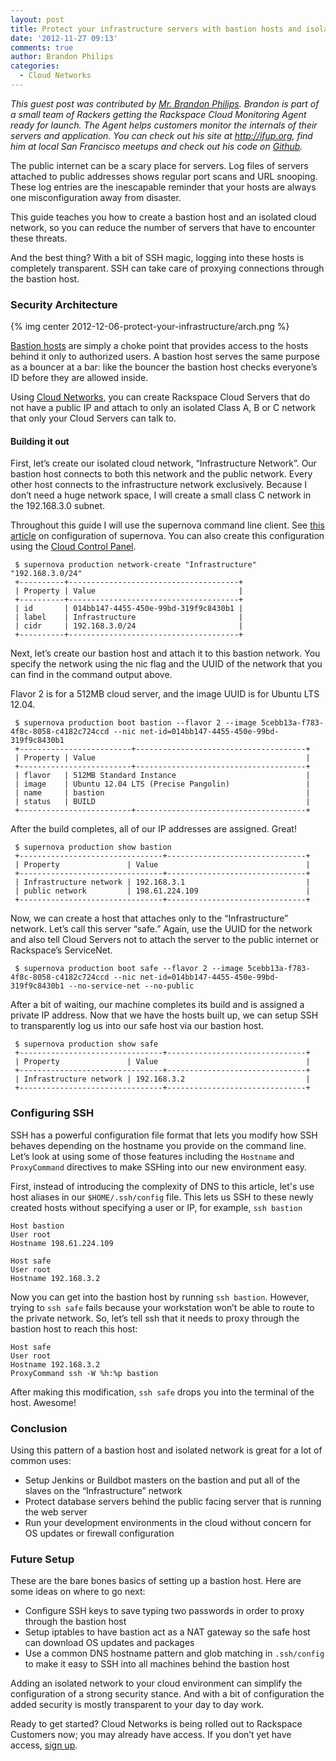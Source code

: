 ```yaml
---
layout: post
title: Protect your infrastructure servers with bastion hosts and isolated Cloud Networks
date: '2012-11-27 09:13'
comments: true
author: Brandon Philips
categories:
  - Cloud Networks
---
```

*This guest post was contributed by [Mr. Brandon Philips](http://www.linkedin.com/in/brandonphilips).
Brandon is part of a small team of Rackers getting the Rackspace Cloud Monitoring
Agent ready for launch. The Agent helps customers monitor the internals of their
servers and application. You can check out his site at <http://ifup.org>, find
him at local San Francisco meetups and check out his code on [Github](https://github.com/philips).*

The public internet can be a scary place for servers. Log files of servers
attached to public addresses shows regular port scans and URL snooping. These
log entries are the inescapable reminder that your hosts are always one
misconfiguration away from disaster.

This guide teaches you how to create a bastion host and an isolated cloud network,
so you can reduce the number of servers that have to encounter these threats.
<!-- more -->

And the best thing? With a bit of SSH magic, logging into these hosts is
completely transparent. SSH can take care of proxying connections through the
bastion host.

### Security Architecture

{% img center 2012-12-06-protect-your-infrastructure/arch.png %}

[Bastion hosts](https://en.wikipedia.org/wiki/Bastion_host) are simply a choke
point that provides access to the hosts behind it only to authorized users. A
bastion host serves the same purpose as a bouncer at a bar: like the bouncer the
bastion host checks everyone’s ID before they are allowed inside.

Using [Cloud Networks](http://docs.rackspace.com/servers/api/v2/cn-gettingstarted/content/ch_overview.html),
you can create Rackspace Cloud Servers that do not have a public IP and attach
to only an isolated Class A, B or C network that only your Cloud Servers can
talk to.

#### Building it out

First, let’s create our isolated cloud network, “Infrastructure Network”. Our
bastion host connects to both this network and the public network. Every other
host connects to the infrastructure network exclusively. Because I don’t need a
huge network space, I will create a small class C network in the 192.168.3.0 subnet.

Throughout this guide I will use the supernova command line client. See
[this article](http://docs.rackspace.com/servers/api/v2/cn-gettingstarted/content/section_gs_install_nova.html)
on configuration of supernova. You can also create this configuration using the
[Cloud Control Panel](https://mycloud.rackspace.com/).

	 $ supernova production network-create "Infrastructure" "192.168.3.0/24"
	 +----------+--------------------------------------+
	 | Property | Value                                |
	 +----------+--------------------------------------+
	 | id       | 014bb147-4455-450e-99bd-319f9c8430b1 |
	 | label    | Infrastructure                       |
	 | cidr     | 192.168.3.0/24                       |
	 +----------+--------------------------------------+

Next, let’s create our bastion host and attach it to this bastion network. You
specify the network using the nic flag and the UUID of the network that you can
find in the command output above.

Flavor 2 is for a 512MB cloud server, and the image UUID is for Ubuntu LTS 12.04.

	 $ supernova production boot bastion --flavor 2 --image 5cebb13a-f783-4f8c-8058-c4182c724ccd --nic net-id=014bb147-4455-450e-99bd-319f9c8430b1
	 +-------------------------+--------------------------------------+
	 | Property | Value                                               |
	 +-------------------------+--------------------------------------+
	 | flavor   | 512MB Standard Instance                             |
	 | image    | Ubuntu 12.04 LTS (Precise Pangolin)                 |
	 | name     | bastion                                             |
	 | status   | BUILD                                               |
	 +-------------------------+--------------------------------------+

After the build completes, all of our IP addresses are assigned. Great!

	 $ supernova production show bastion
	 +--------------------------------+-------------------------------+
	 | Property               | Value                                 |
	 +--------------------------------+-------------------------------+
	 | Infrastructure network | 192.168.3.1                           |
	 | public network         | 198.61.224.109                        |
	 +--------------------------------+-------------------------------+

Now, we can create a host that attaches only to the “Infrastructure” network.
Let’s call this server “safe.” Again, use the UUID for the network and also tell
Cloud Servers not to attach the server to the public internet or Rackspace’s
ServiceNet.

	 $ supernova production boot safe --flavor 2 --image 5cebb13a-f783-4f8c-8058-c4182c724ccd --nic net-id=014bb147-4455-450e-99bd-319f9c8430b1 --no-service-net --no-public

After a bit of waiting, our machine completes its build and is assigned a
private IP address. Now that we have the hosts built up, we can setup SSH to
transparently log us into our safe host via our bastion host.

	 $ supernova production show safe
	 +--------------------------------+-------------------------------+
	 | Property               | Value                                 |
	 +--------------------------------+-------------------------------+
	 | Infrastructure network | 192.168.3.2                           |
	 +--------------------------------+-------------------------------+

### Configuring SSH

SSH has a powerful configuration file format that lets you modify how SSH
behaves depending on the hostname you provide on the command line. Let’s look
at using some of those features including the `Hostname` and `ProxyCommand`
directives to make SSHing into our new environment easy.

First, instead of introducing the complexity of DNS to this article, let's use
host aliases in our `$HOME/.ssh/config` file. This lets us SSH to these newly
created hosts without specifying a user or IP, for example, `ssh bastion`

	Host bastion
	User root
	Hostname 198.61.224.109

	Host safe
	User root
	Hostname 192.168.3.2

Now you can get into the bastion host by running `ssh bastion`. However, trying
to `ssh safe` fails because your workstation won’t be able to route to the
private network. So, let’s tell ssh that it needs to proxy through the bastion
host to reach this host:

	Host safe
	User root
	Hostname 192.168.3.2
	ProxyCommand ssh -W %h:%p bastion

After making this modification, `ssh safe` drops you into the terminal of the
host. Awesome!

### Conclusion

Using this pattern of a bastion host and isolated network is great for a lot of
common uses:

* Setup Jenkins or Buildbot masters on the bastion and put all of the slaves on the “Infrastructure” network
* Protect database servers behind the public facing server that is running the web server
* Run your development environments in the cloud without concern for OS updates or firewall configuration

### Future Setup

These are the bare bones basics of setting up a bastion host. Here are some ideas on where to go next:

* Configure SSH keys to save typing two passwords in order to proxy through the bastion host
* Setup iptables to have bastion act as a NAT gateway so the safe host can download OS updates and packages
* Use a common DNS hostname pattern and glob matching in `.ssh/config` to make it easy to SSH into all machines behind the bastion host

Adding an isolated network to your cloud environment can simplify the
configuration of a strong security stance. And with a bit of configuration the
added security is mostly transparent to your day to day work.

Ready to get started? Cloud Networks is being rolled out to Rackspace Customers
now; you may already have access. If you don’t yet have access,
[sign up](https://www.iwantcloudnetworks.com/).
